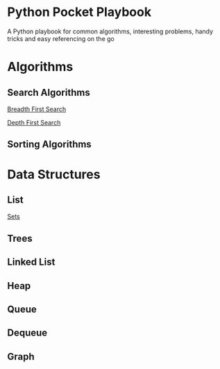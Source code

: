 # Python Pocket Playbook
A Python playbook for common algorithms, interesting problems, handy tricks and easy referencing on the go

# Algorithms

## Search Algorithms

[Breadth First Search](https://github.com/kmjbyrne/python-playbook/blob/master/searching/breadth_first_search.ipynb)

[Depth First Search](https://github.com/kmjbyrne/python-playbook/blob/master/searching/depth_first_search.ipynb)

## Sorting Algorithms

# Data Structures

## List

[Sets](https://github.com/kmjbyrne/python-playbook/blob/master/datastructures/sets.ipynb)

## Trees

## Linked List

## Heap

## Queue

## Dequeue

## Graph

